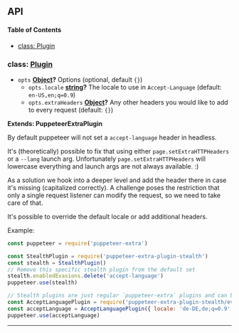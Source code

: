 ## API

<!-- Generated by documentation.js. Update this documentation by updating the source code. -->

#### Table of Contents

- [class: Plugin](#class-plugin)

### class: [Plugin](https://github.com/berstend/puppeteer-extra/blob/6d452681fe832a6d864616ee8fa79134ebd19be7/packages/puppeteer-extra-plugin-stealth/evasions/accept-language/index.js#L39-L138)

- `opts` **[Object](https://developer.mozilla.org/docs/Web/JavaScript/Reference/Global_Objects/Object)?** Options (optional, default `{}`)
  - `opts.locale` **[string](https://developer.mozilla.org/docs/Web/JavaScript/Reference/Global_Objects/String)?** The locale to use in `Accept-Language` (default: `en-US,en;q=0.9`)
  - `opts.extraHeaders` **[Object](https://developer.mozilla.org/docs/Web/JavaScript/Reference/Global_Objects/Object)?** Any other headers you would like to add to every request (default: `{}`)

**Extends: PuppeteerExtraPlugin**

By default puppeteer will not set a `accept-language` header in headless.

It's (theoretically) possible to fix that using either `page.setExtraHTTPHeaders` or a `--lang` launch arg.
Unfortunately `page.setExtraHTTPHeaders` will lowercase everything and launch args are not always available. :)

As a solution we hook into a deeper level and add the header there in case it's missing (capitalized correctly).
A challenge poses the restriction that only a single request listener can modify the request, so we need to take care of that.

It's possible to override the default locale or add additional headers.

Example:

```javascript
const puppeteer = require('puppeteer-extra')

const StealthPlugin = require('puppeteer-extra-plugin-stealth')
const stealth = StealthPlugin()
// Remove this specific stealth plugin from the default set
stealth.enabledEvasions.delete('accept-language')
puppeteer.use(stealth)

// Stealth plugins are just regular `puppeteer-extra` plugins and can be added as such
const AcceptLanguagePlugin = require('puppeteer-extra-plugin-stealth/evasions/accept-language')
const acceptLanguage = AcceptLanguagePlugin({ locale: 'de-DE,de;q=0.9' }) // Custom locale
puppeteer.use(acceptLanguage)
```

---
